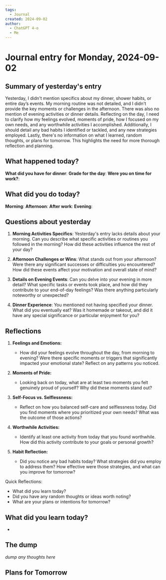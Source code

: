 ```yaml
---
tags:
  - Journal
created: 2024-09-02
author:
  - ChatGPT 4-o
  - Me
---
```

# Journal entry for Monday, 2024-09-02

## Summary of yesterday's entry

Yesterday, I didn't mention specifics about my dinner, shower habits, or entire day’s events. My morning routine was not detailed, and I didn't provide the key moments or challenges in the afternoon. There was also no mention of evening activities or dinner details. Reflecting on the day, I need to clarify how my feelings evolved, moments of pride, how I focused on my own needs, and any worthwhile activities I accomplished. Additionally, I should detail any bad habits I identified or tackled, and any new strategies employed. Lastly, there's no information on what I learned, random thoughts, or plans for tomorrow. This highlights the need for more thorough reflection and planning.



## What happened today?

**What did you have for dinner**: 
**Grade for the day**: 
**Were you on time for work?**: 

## What did you do today?

**Morning**: 
**Afternoon**: 
**After work**: 
**Evening**: 

## Questions about yesterday

1. **Morning Activities Specifics**: Yesterday's entry lacks details about your morning. Can you describe what specific activities or routines you followed in the morning? How did these activities influence the rest of your day?

2. **Afternoon Challenges or Wins**: What stands out from your afternoon? Were there any significant successes or difficulties you encountered? How did these events affect your motivation and overall state of mind?

3. **Details on Evening Events**: Can you delve into your evening in more detail? What specific tasks or events took place, and how did they contribute to your end-of-day feelings? Was there anything particularly noteworthy or unexpected?

4. **Dinner Experience**: You mentioned not having specified your dinner. What did you eventually eat? Was it homemade or takeout, and did it have any special significance or particular enjoyment for you?

## Reflections

1. **Feelings and Emotions:**
   - How did your feelings evolve throughout the day, from morning to evening? Were there specific moments or triggers that significantly impacted your emotional state? Reflect on any patterns you noticed.

2. **Moments of Pride:**
   - Looking back on today, what are at least two moments you felt genuinely proud of yourself? Why did these moments stand out? 

3. **Self-Focus vs. Selflessness:**
   - Reflect on how you balanced self-care and selflessness today. Did you find moments where you prioritized your own needs? What was the outcome of those actions?

4. **Worthwhile Activities:**
   - Identify at least one activity from today that you found worthwhile. How did this activity contribute to your goals or personal growth? 

5. **Habit Reflection:**
   - Did you notice any bad habits today? What strategies did you employ to address them? How effective were those strategies, and what can you improve for tomorrow?

Quick Reflections:
- What did you learn today?
- Did you have any random thoughts or ideas worth noting?
- What are your plans or intentions for tomorrow?

## What did you learn today?

- 

## The dump
*dump any thoughts here*

## Plans for Tomorrow
